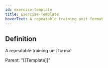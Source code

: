 ```yaml
---
id: exercise-template
title: Exercise-Template
hoverText: A repeatable training unit format
---
```

## Definition
A repeatable training unit format

Parent: "[[Template]]"
